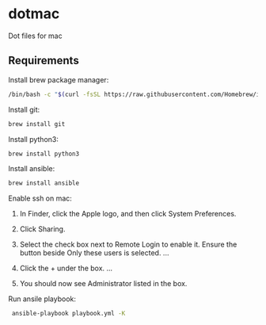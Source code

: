 # dotmac
Dot files for mac

## Requirements
Install brew package manager:


```bash
/bin/bash -c "$(curl -fsSL https://raw.githubusercontent.com/Homebrew/install/HEAD/install.sh)"
```

Install git:

```bash
brew install git
```

Install python3:

```bash
brew install python3
```

Install ansible:

```bash
brew install ansible
```

Enable ssh on mac:

1. In Finder, click the Apple logo, and then click System Preferences.

2. Click Sharing.

3. Select the check box next to Remote Login to enable it. Ensure the button beside Only these users is selected. ...

4. Click the + under the box. ...

5. You should now see Administrator listed in the box.

Run ansile playbook:
```bash
 ansible-playbook playbook.yml -K

```
